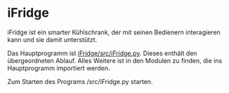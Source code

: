 # iFridge

iFridge ist ein smarter Kühlschrank, der mit seinen Bedienern interagieren kann und sie damit unterstützt.

Das Hauptprogramm ist [iFridge/src/iFridge.py](https://apilab.iff.ing.tu-bs.de/ss2024/repos/iFridge/-/blob/main/src/iFridge.py?ref_type=heads). Dieses enthält den übergeordneten Ablauf. Alles Weitere ist in den Modulen zu finden, die ins Hauptprogramm importiert werden.

Zum Starten des Programs /src/iFridge.py starten.
